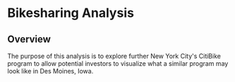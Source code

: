 # Bikesharing Analysis

## Overview

The purpose of this analysis is to explore further New York City's CitiBike program to allow potential investors to visualize what a similar program may look like in Des Moines, Iowa. 
